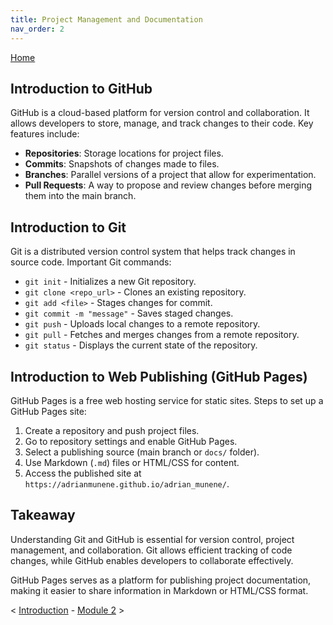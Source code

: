 ```yaml
---
title: Project Management and Documentation
nav_order: 2
---
```

[Home](index.md)

## Introduction to GitHub
GitHub is a cloud-based platform for version control and collaboration. It allows developers to store, manage, and track changes to their code. Key features include:
- **Repositories**: Storage locations for project files.
- **Commits**: Snapshots of changes made to files.
- **Branches**: Parallel versions of a project that allow for experimentation.
- **Pull Requests**: A way to propose and review changes before merging them into the main branch.

## Introduction to Git
Git is a distributed version control system that helps track changes in source code. Important Git commands:
- `git init` - Initializes a new Git repository.
- `git clone <repo_url>` - Clones an existing repository.
- `git add <file>` - Stages changes for commit.
- `git commit -m "message"` - Saves staged changes.
- `git push` - Uploads local changes to a remote repository.
- `git pull` - Fetches and merges changes from a remote repository.
- `git status` - Displays the current state of the repository.

## Introduction to Web Publishing (GitHub Pages)
GitHub Pages is a free web hosting service for static sites. Steps to set up a GitHub Pages site:
1. Create a repository and push project files.
2. Go to repository settings and enable GitHub Pages.
3. Select a publishing source (main branch or `docs/` folder).
4. Use Markdown (`.md`) files or HTML/CSS for content.
5. Access the published site at `https://adrianmunene.github.io/adrian_munene/`.

## Takeaway
Understanding Git and GitHub is essential for version control, project management, and collaboration. Git allows efficient tracking of code changes, while GitHub enables developers to collaborate effectively.

GitHub Pages serves as a platform for publishing project documentation, making it easier to share information in Markdown or HTML/CSS format. 

< [Introduction](index.md) - [Module 2](module2.md) >
